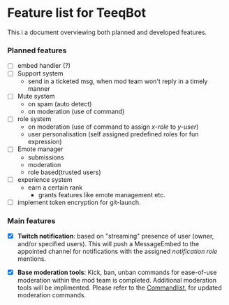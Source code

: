 # Feature list for TeeqBot

This i a document overviewing both planned and developed features.

### Planned features
- [ ] embed handler (?)
- [ ] Support system
    - send in a ticketed msg, when mod team won't reply in a timely manner
- [ ] Mute system
    - on spam (auto detect)
    - on moderation (use of command)
- [ ] role system
    - on moderation (use of command to assign *x-role* to *y-user*)
    - user personalisation (self assigned predefined roles for fun expression)
- [ ] Emote manager
    - submissions
    - moderation
    - role based(trusted users)
- [ ] experience system
    - earn a certain rank
        - grants features like emote management etc.
- [ ] implement token encryption for git-launch.

### Main features
- [x] __Twitch notification__: based on "streaming" presence of user (owner, and/or specified users).
This will push a MessageEmbed to the appointed channel for notifications with the assigned _notification role_ mentions.

- [x] __Base moderation tools__: Kick, ban, unban commands for ease-of-use moderation within the mod team is completed. Additional moderation tools will be implimented. Please refer to the [Commandlist](https://github.com/teequa/TeeqBot/blob/master/commandlist.md), for updated moderation commands. 
